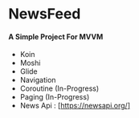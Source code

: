 # NewsFeed

#### A Simple Project For MVVM

- Koin
- Moshi
- Glide
- Navigation
- Coroutine (In-Progress)
- Paging (In-Progress)
- News Api : [https://newsapi.org/]

